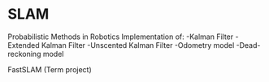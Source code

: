 # SLAM
Probabilistic Methods in Robotics
Implementation of:
-Kalman Filter
-Extended Kalman Filter
-Unscented Kalman Filter
-Odometry model
-Dead-reckoning model

FastSLAM (Term project) 


